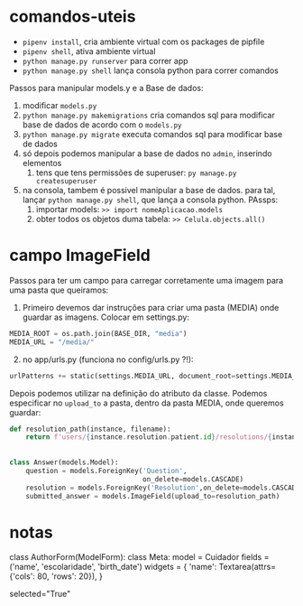 # comandos-uteis

* `pipenv install`, cria ambiente virtual com os packages de pipfile
* `pipenv shell`, ativa ambiente virtual
* `python manage.py runserver` para correr app
* `python manage.py shell` lança consola python para correr comandos


Passos para manipular models.y e a Base de dados:
1. modificar `models.py`
1. `python manage.py makemigrations` cria comandos sql para modificar base de dados de acordo com o `models.py` 
1. `python manage.py migrate` executa comandos sql para modificar base de dados 
1. só depois podemos manipular a base de dados no `admin`, inserindo elementos
    1. tens que tens permissões de superuser: `py manage.py createsuperuser` 
1. na consola, tambem é possivel manipular a base de dados. para tal, lançar `python manage.py shell`, que lança a consola python. PAssps:
    1. importar models: `>> import nomeAplicacao.models`
    1. obter todos os objetos duma tabela: `>> Celula.objects.all()`



# campo ImageField

Passos para ter um campo para carregar corretamente uma imagem para uma pasta que queiramos:

1. Primeiro devemos dar instruções para criar uma pasta (MEDIA) onde guardar as imagens. Colocar em settings.py:

```Python
MEDIA_ROOT = os.path.join(BASE_DIR, "media")
MEDIA_URL = "/media/"
```

2. no app/urls.py   (funciona no config/urls.py ?!): 

```Python
urlPatterns += static(settings.MEDIA_URL, document_root=settings.MEDIA_ROOT)
```

Depois podemos utilizar na definição do atributo da classe. Podemos especificar  no `upload_to` a pasta, dentro da pasta MEDIA, onde queremos guardar:

```Python
def resolution_path(instance, filename):
    return f'users/{instance.resolution.patient.id}/resolutions/{instance.resolution.id}'
    
    
class Answer(models.Model):
    question = models.ForeignKey('Question',
                                 on_delete=models.CASCADE)
    resolution = models.ForeignKey('Resolution',on_delete=models.CASCADE)
    submitted_answer = models.ImageField(upload_to=resolution_path)
```


# notas


class AuthorForm(ModelForm):
    class Meta:
        model = Cuidador
        fields = ('name', 'escolaridade', 'birth_date')
        widgets = {
            'name': Textarea(attrs={'cols': 80, 'rows': 20}),
        }
        
        
        
 selected="True"
